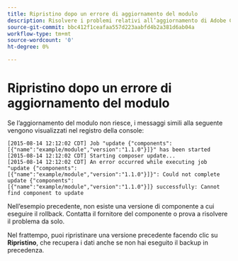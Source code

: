 ```yaml
---
title: Ripristino dopo un errore di aggiornamento del modulo
description: Risolvere i problemi relativi all’aggiornamento di Adobe Commerce o Magento Open Source dopo un errore di aggiornamento del modulo.
source-git-commit: bbc412f1ceafaa557d223aabfd4b2a381d6ab04a
workflow-type: tm+mt
source-wordcount: '0'
ht-degree: 0%

---
```



# Ripristino dopo un errore di aggiornamento del modulo

Se l’aggiornamento del modulo non riesce, i messaggi simili alla seguente vengono visualizzati nel registro della console:

```terminal
[2015-08-14 12:12:02 CDT] Job "update {"components":[{"name":"example/module","version":"1.1.0"}]}" has been started
[2015-08-14 12:12:02 CDT] Starting composer update...
[2015-08-14 12:12:02 CDT] An error occurred while executing job "update {"components":
[{"name":"example/module","version":"1.1.0"}]}": Could not complete update {"components":
[{"name":"example/module","version":"1.1.0"}]} successfully: Cannot find component to update
```

Nell’esempio precedente, non esiste una versione di componente a cui eseguire il rollback. Contatta il fornitore del componente o prova a risolvere il problema da solo.

Nel frattempo, puoi ripristinare una versione precedente facendo clic su **Ripristino**, che recupera i dati anche se non hai eseguito il backup in precedenza.

